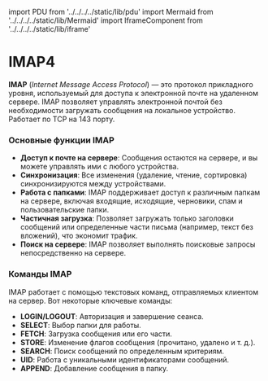 import PDU from '../../../../static/lib/pdu'
import Mermaid from '../../../../static/lib/Mermaid'
import IframeComponent from '../../../../static/lib/iframe'

# IMAP4

**IMAP** (*Internet Message Access Protocol*) — это протокол прикладного уровня, используемый для доступа к электронной почте на удаленном сервере. IMAP позволяет управлять электронной почтой без необходимости загружать сообщения на локальное устройство. Работает по TCP на 143 порту.


### Основные функции IMAP
- **Доступ к почте на сервере**: Сообщения остаются на сервере, и вы можете управлять ими с любого устройства.
- **Синхронизация**: Все изменения (удаление, чтение, сортировка) синхронизируются между устройствами.
- **Работа с папками**: IMAP поддерживает доступ к различным папкам на сервере, включая входящие, исходящие, черновики, спам и пользовательские папки.
- **Частичная загрузка**: Позволяет загружать только заголовки сообщений или определенные части письма (например, текст без вложений), что экономит трафик.
- **Поиск на сервере**: IMAP позволяет выполнять поисковые запросы непосредственно на сервере.

### Команды IMAP

IMAP работает с помощью текстовых команд, отправляемых клиентом на сервер. Вот некоторые ключевые команды:
- **LOGIN/LOGOUT**: Авторизация и завершение сеанса.
- **SELECT**: Выбор папки для работы.
- **FETCH**: Загрузка сообщения или его части.
- **STORE**: Изменение флагов сообщения (прочитано, удалено и т. д.).
- **SEARCH**: Поиск сообщений по определенным критериям.
- **UID**: Работа с уникальными идентификаторами сообщений.
- **APPEND**: Добавление сообщения в папку.
